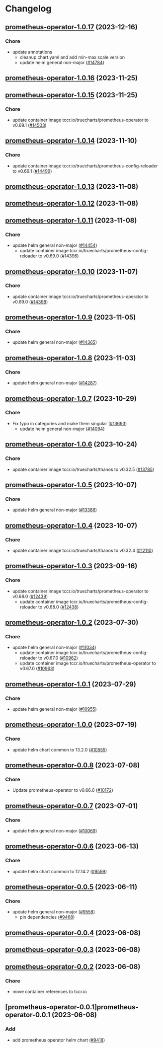 # Changelog



## [prometheus-operator-1.0.17](https://github.com/truecharts/charts/compare/prometheus-operator-1.0.16...prometheus-operator-1.0.17) (2023-12-16)

### Chore

- update annotations
  - cleanup chart.yaml and add min-max scale version
  - update helm general non-major ([#14784](https://github.com/truecharts/charts/issues/14784))
  
  





## [prometheus-operator-1.0.16](https://github.com/truecharts/charts/compare/prometheus-operator-1.0.15...prometheus-operator-1.0.16) (2023-11-25)




## [prometheus-operator-1.0.15](https://github.com/truecharts/charts/compare/prometheus-operator-1.0.14...prometheus-operator-1.0.15) (2023-11-25)

### Chore

- update container image tccr.io/truecharts/prometheus-operator to v0.69.1 ([#14503](https://github.com/truecharts/charts/issues/14503))
  
  


## [prometheus-operator-1.0.14](https://github.com/truecharts/charts/compare/prometheus-operator-1.0.13...prometheus-operator-1.0.14) (2023-11-10)

### Chore

- update container image tccr.io/truecharts/prometheus-config-reloader to v0.69.1 ([#14499](https://github.com/truecharts/charts/issues/14499))
  
  


## [prometheus-operator-1.0.13](https://github.com/truecharts/charts/compare/prometheus-operator-1.0.12...prometheus-operator-1.0.13) (2023-11-08)




## [prometheus-operator-1.0.12](https://github.com/truecharts/charts/compare/prometheus-operator-1.0.11...prometheus-operator-1.0.12) (2023-11-08)




## [prometheus-operator-1.0.11](https://github.com/truecharts/charts/compare/prometheus-operator-1.0.10...prometheus-operator-1.0.11) (2023-11-08)

### Chore

- update helm general non-major ([#14454](https://github.com/truecharts/charts/issues/14454))
  - update container image tccr.io/truecharts/prometheus-config-reloader to v0.69.0 ([#14396](https://github.com/truecharts/charts/issues/14396))
  
  


## [prometheus-operator-1.0.10](https://github.com/truecharts/charts/compare/prometheus-operator-1.0.9...prometheus-operator-1.0.10) (2023-11-07)

### Chore

- update container image tccr.io/truecharts/prometheus-operator to v0.69.0 ([#14398](https://github.com/truecharts/charts/issues/14398))
  
  


## [prometheus-operator-1.0.9](https://github.com/truecharts/charts/compare/prometheus-operator-1.0.8...prometheus-operator-1.0.9) (2023-11-05)

### Chore

- update helm general non-major ([#14365](https://github.com/truecharts/charts/issues/14365))
  
  


## [prometheus-operator-1.0.8](https://github.com/truecharts/charts/compare/prometheus-operator-1.0.7...prometheus-operator-1.0.8) (2023-11-03)

### Chore

- update helm general non-major ([#14287](https://github.com/truecharts/charts/issues/14287))
  
  


## [prometheus-operator-1.0.7](https://github.com/truecharts/charts/compare/prometheus-operator-1.0.6...prometheus-operator-1.0.7) (2023-10-29)

### Chore

- Fix typo in categories and make them singular ([#13693](https://github.com/truecharts/charts/issues/13693))
  - update helm general non-major ([#14094](https://github.com/truecharts/charts/issues/14094))
  
  


## [prometheus-operator-1.0.6](https://github.com/truecharts/charts/compare/prometheus-operator-1.0.5...prometheus-operator-1.0.6) (2023-10-24)

### Chore

- update container image tccr.io/truecharts/thanos to v0.32.5 ([#13785](https://github.com/truecharts/charts/issues/13785))
  
  


## [prometheus-operator-1.0.5](https://github.com/truecharts/charts/compare/prometheus-operator-1.0.4...prometheus-operator-1.0.5) (2023-10-07)

### Chore

- update helm general non-major ([#13386](https://github.com/truecharts/charts/issues/13386))
  
  


## [prometheus-operator-1.0.4](https://github.com/truecharts/charts/compare/prometheus-operator-1.0.3...prometheus-operator-1.0.4) (2023-10-07)

### Chore

- update container image tccr.io/truecharts/thanos to v0.32.4 ([#12110](https://github.com/truecharts/charts/issues/12110))
  
  


## [prometheus-operator-1.0.3](https://github.com/truecharts/charts/compare/prometheus-operator-1.0.2...prometheus-operator-1.0.3) (2023-09-16)

### Chore

- update container image tccr.io/truecharts/prometheus-operator to v0.68.0 ([#12439](https://github.com/truecharts/charts/issues/12439))
  - update container image tccr.io/truecharts/prometheus-config-reloader to v0.68.0 ([#12438](https://github.com/truecharts/charts/issues/12438))
  
  


## [prometheus-operator-1.0.2](https://github.com/truecharts/charts/compare/prometheus-operator-1.0.1...prometheus-operator-1.0.2) (2023-07-30)

### Chore

- update helm general non-major ([#11034](https://github.com/truecharts/charts/issues/11034))
  - update container image tccr.io/truecharts/prometheus-config-reloader to v0.67.0 ([#10962](https://github.com/truecharts/charts/issues/10962))
  - update container image tccr.io/truecharts/prometheus-operator to v0.67.0 ([#10963](https://github.com/truecharts/charts/issues/10963))
  
  


## [prometheus-operator-1.0.1](https://github.com/truecharts/charts/compare/prometheus-operator-1.0.0...prometheus-operator-1.0.1) (2023-07-29)

### Chore

- update helm general non-major ([#10955](https://github.com/truecharts/charts/issues/10955))
  
  


## [prometheus-operator-1.0.0](https://github.com/truecharts/charts/compare/prometheus-operator-0.0.8...prometheus-operator-1.0.0) (2023-07-19)

### Chore

- update helm chart common to 13.2.0 ([#10555](https://github.com/truecharts/charts/issues/10555))
  
  


## [prometheus-operator-0.0.8](https://github.com/truecharts/charts/compare/prometheus-operator-0.0.7...prometheus-operator-0.0.8) (2023-07-08)

### Chore

- Update prometheus-operator to v0.66.0 ([#10172](https://github.com/truecharts/charts/issues/10172))
  
  


## [prometheus-operator-0.0.7](https://github.com/truecharts/charts/compare/prometheus-operator-0.0.6...prometheus-operator-0.0.7) (2023-07-01)

### Chore

- update helm general non-major ([#10069](https://github.com/truecharts/charts/issues/10069))
  
  


## [prometheus-operator-0.0.6](https://github.com/truecharts/charts/compare/prometheus-operator-0.0.5...prometheus-operator-0.0.6) (2023-06-13)

### Chore

- update helm chart common to 12.14.2 ([#9599](https://github.com/truecharts/charts/issues/9599))
  
  


## [prometheus-operator-0.0.5](https://github.com/truecharts/charts/compare/prometheus-operator-0.0.4...prometheus-operator-0.0.5) (2023-06-11)

### Chore

- update helm general non-major ([#9558](https://github.com/truecharts/charts/issues/9558))
  - pin dependencies ([#9468](https://github.com/truecharts/charts/issues/9468))
  
  


## [prometheus-operator-0.0.4](https://github.com/truecharts/charts/compare/prometheus-operator-0.0.3...prometheus-operator-0.0.4) (2023-06-08)




## [prometheus-operator-0.0.3](https://github.com/truecharts/charts/compare/prometheus-operator-0.0.2...prometheus-operator-0.0.3) (2023-06-08)




## [prometheus-operator-0.0.2](https://github.com/truecharts/charts/compare/prometheus-operator-0.0.1...prometheus-operator-0.0.2) (2023-06-08)

### Chore

- move container references to tccr.io
  
  


## [prometheus-operator-0.0.1]prometheus-operator-0.0.1 (2023-06-08)

### Add

- add prometheus operator helm chart ([#9418](https://github.com/truecharts/charts/issues/9418))
  
  